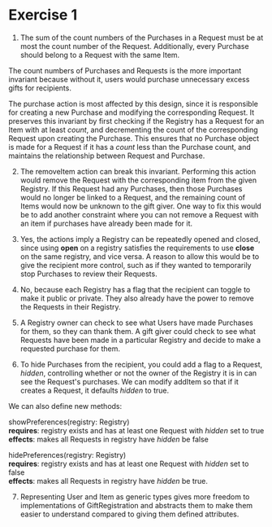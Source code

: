 # Exercise 1

1. The sum of the count numbers of the Purchases in a Request must be at most the count number of the Request. Additionally, every Purchase should belong to a Request with the same Item.

The count numbers of Purchases and Requests is the more important invariant because without it, users would purchase unnecessary excess gifts for recipients.

The purchase action is most affected by this design, since it is responsible for creating a new Purchase and modifying the corresponding Request. It preserves this invariant by first checking if the Registry has a Request for an Item with at least _count_, and decrementing the count of the corresponding Request upon creating the Purchase. This ensures that no Purchase object is made for a Request if it has a _count_ less than the Purchase count, and maintains the relationship between Request and Purchase.

2. The removeItem action can break this invariant. Performing this action would remove the Request with the corresponding item from the given Registry. If this Request had any Purchases, then those Purchases would no longer be linked to a Request, and the remaining count of Items would now be unknown to the gift giver. One way to fix this would be to add another constraint where you can not remove a Request with an item if purchases have already been made for it.

3. Yes, the actions imply a Registry can be repeatedly opened and closed, since using **open** on a registry satisfies the requirements to use **close** on the same registry, and vice versa. A reason to allow this would be to give the recipient more control, such as if they wanted to temporarily stop Purchases to review their Requests.

4. No, because each Registry has a flag that the recipient can toggle to make it public or private. They also already have the power to remove the Requests in their Registry.

5. A Registry owner can check to see what Users have made Purchases for them, so they can thank them. A gift giver could check to see what Requests have been made in a particular Registry and decide to make a requested purchase for them.

6. To hide Purchases from the recipient, you could add a flag to a Request, _hidden_, controlling whether or not the owner of the Registry it is in can see the Request's purchases. We can modify addItem so that if it creates a Request, it defaults _hidden_ to true.

We can also define new methods:

showPreferences(registry: Registry)\
**requires**: registry exists and has at least one Request with _hidden_ set to true\
**effects**: makes all Requests in registry have _hidden_ be false

hidePreferences(registry: Registry)\
**requires**: registry exists and has at least one Request with _hidden_ set to false\
**effects**: makes all Requests in registry have _hidden_ be true.

7. Representing User and Item as generic types gives more freedom to implementations of GiftRegistration and abstracts them to make them easier to understand compared to giving them defined attributes.
